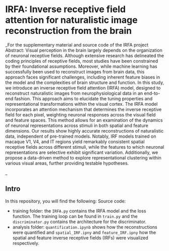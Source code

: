 # IRFA: Inverse receptive field attention for naturalistic image reconstruction from the brain
_For the supplementary material and source code of the IRFA project
Abstract: Visual perception in the brain largely depends on the organization of neuronal receptive fields. Although extensive research has delineated the coding principles of receptive fields, most studies have been constrained by their foundational assumptions. Moreover, while machine learning has successfully been used to reconstruct images from brain data, this approach faces significant challenges, including inherent feature biases in the model and the complexities of brain structure and function. In this study, we introduce an inverse receptive field attention (IRFA) model, designed to reconstruct naturalistic images from neurophysiological data in an end-to-end fashion. This approach aims to elucidate the tuning properties and representational transformations within the visual cortex. The IRFA model incorporates an attention mechanism that determines the inverse receptive field for each pixel, weighting neuronal responses across the visual field and feature spaces. This method allows for an examination of the dynamics of neuronal representations across stimuli in both spatial and feature dimensions. Our results show highly accurate reconstructions of naturalistic data, independent of pre-trained models. Notably, IRF models trained on macaque V1, V4, and IT regions yield remarkably consistent spatial receptive fields across different stimuli, while the features to which neuronal representations are selective exhibit significant variation. Additionally, we propose a data-driven method to explore representational clustering within various visual areas, further providing testable hypotheses.


_


## Intro
In this repository, you will find the following:
Source code:
- training folder: the `IRFA.py` contains the IRFA model and the loss function. The training loop can be found in `train.py` and the `discriminator.py` contains the architecture for the discriminator.
- analysis folder: `quantification.ipynb` shows how the reconstructions were quantified and `spatial_IRF.ipny` and `feature_IRF.ipny` how the spatial and feature inverse receptive fields (IRFs) were visualized respectively.
  
